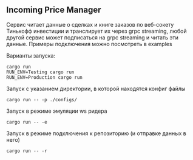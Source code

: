 ## Incoming Price Manager

Сервис читает данные о сделках и книге заказов по веб-сокету Тинькофф инвестиции и транслирует их через grpc streaming, 
любой другой сервис может подписаться на grpc streaming и читать эти данные. Примеры подключения можно посмотреть 
в examples

Варианты запуска:
```shell
cargo run
RUN_ENV=Testing cargo run
RUN_ENV=Production cargo run
```

Запуск с указанием директории, в которой находятся конфиг файлы
```shell
cargo run -- -p ./configs/
```

Запуск в режиме эмуляции ws ридера 
```shell
cargo run -- -e
```

Запуск в режиме подключения к репозиторию (и отправке данных в него)
```shell
cargo run -- -r
```
